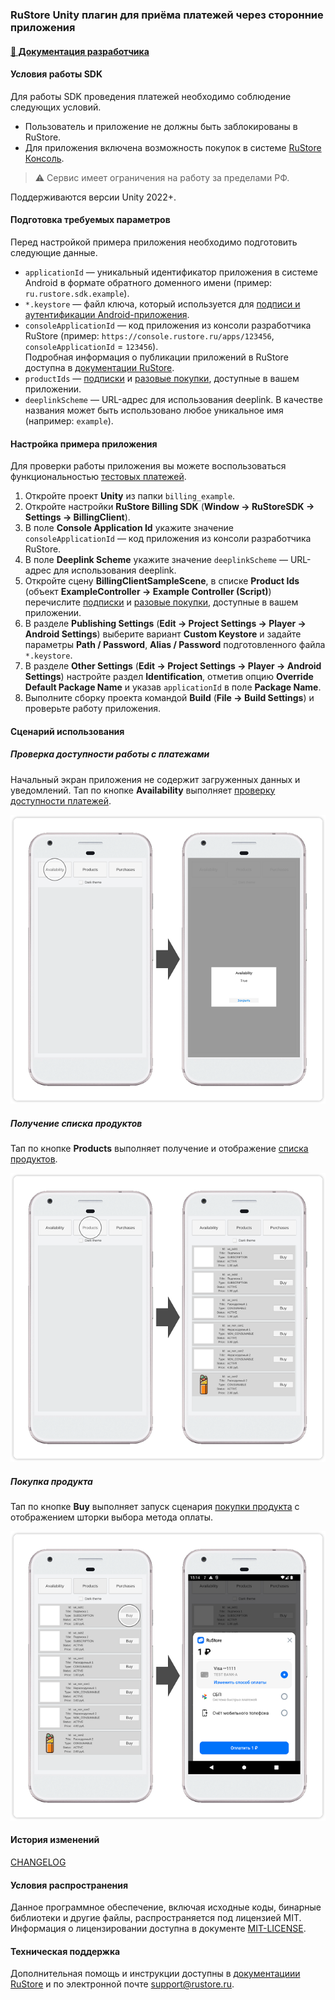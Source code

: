 ### RuStore Unity плагин для приёма платежей через сторонние приложения

#### [🔗 Документация разработчика][10]

#### Условия работы SDK

Для работы SDK проведения платежей необходимо соблюдение следующих условий.

- Пользователь и приложение не должны быть заблокированы в RuStore.
- Для приложения включена возможность покупок в системе [RuStore Консоль](https://console.rustore.ru/).

> ⚠️ Сервис имеет ограничения на работу за пределами РФ.

Поддерживаются версии Unity 2022+.

#### Подготовка требуемых параметров

Перед настройкой примера приложения необходимо подготовить следующие данные.

- `applicationId` — уникальный идентификатор приложения в системе Android в формате обратного доменного имени (пример: `ru.rustore.sdk.example`).
- `*.keystore` — файл ключа, который используется для [подписи и аутентификации Android-приложения](https://www.rustore.ru/help/developers/publishing-and-verifying-apps/app-publication/apk-signature/).
- `consoleApplicationId` — код приложения из консоли разработчика RuStore (пример: `https://console.rustore.ru/apps/123456`, `consoleApplicationId` = `123456`).<br />Подробная информация о публикации приложений в RuStore доступна в [документации RuStore](https://help.rustore.ru/rustore/for_developers/publishing_and_verifying_apps).
- `productIds` — [подписки](https://www.rustore.ru/help/developers/monetization/create-app-subscription/) и [разовые покупки](https://www.rustore.ru/help/developers/monetization/create-paid-product-in-application/), доступные в вашем приложении.
- `deeplinkScheme` — URL-адрес для использования deeplink. В качестве названия может быть использовано любое уникальное имя (например: `example`).

#### Настройка примера приложения

Для проверки работы приложения вы можете воспользоваться функциональностью [тестовых платежей](https://www.rustore.ru/help/developers/monetization/sandbox).

1. Откройте проект **Unity** из папки `billing_example`.
1. Откройте настройки **RuStore Billing SDK** (**Window → RuStoreSDK → Settings → BillingClient**).
1. В поле **Console Application Id** укажите значение `consoleApplicationId` — код приложения из консоли разработчика RuStore.
1. В поле **Deeplink Scheme** укажите значение `deeplinkScheme` — URL-адрес для использования deeplink.
1. Откройте сцену **BillingClientSampleScene**, в списке **Product Ids** (объект **ExampleController → Example Controller (Script)**) перечислите [подписки](https://www.rustore.ru/help/developers/monetization/create-app-subscription/) и [разовые покупки](https://www.rustore.ru/help/developers/monetization/create-paid-product-in-application/), доступные в вашем приложении.
1. В разделе **Publishing Settings** (**Edit → Project Settings → Player → Android Settings**) выберите вариант **Custom Keystore** и задайте параметры **Path / Password**, **Alias / Password** подготовленного файла `*.keystore`.
1. В разделе **Other Settings** (**Edit → Project Settings → Player → Android Settings**) настройте раздел **Identification**, отметив опцию **Override Default Package Name** и указав `applicationId` в поле **Package Name**.
1. Выполните сборку проекта командой **Build** (**File → Build Settings**) и проверьте работу приложения.

#### Сценарий использования

##### Проверка доступности работы с платежами

Начальный экран приложения не содержит загруженных данных и уведомлений. Тап по кнопке **Availability** выполняет [проверку доступности платежей][20].

![Проверка доступности платежей](images/02_check_purchases_availability.png)

##### Получение списка продуктов

Тап по кнопке **Products** выполняет получение и отображение [списка продуктов][30].

![Получение списка продуктов](images/03_update_products_list.png)

##### Покупка продукта

Тап по кнопке **Buy** выполняет запуск сценария [покупки продукта][40] с отображением шторки выбора метода оплаты.

![Покупка продукта](images/04_purchase.png)

#### История изменений

[CHANGELOG](../CHANGELOG.md)

#### Условия распространения

Данное программное обеспечение, включая исходные коды, бинарные библиотеки и другие файлы, распространяется под лицензией MIT. Информация о лицензировании доступна в документе [MIT-LICENSE](../MIT-LICENSE.txt).

#### Техническая поддержка

Дополнительная помощь и инструкции доступны в [документациии RuStore](https://www.rustore.ru/help/) и по электронной почте support@rustore.ru.

[10]: https://www.rustore.ru/help/sdk/payments/unity/8-0-0
[20]: https://www.rustore.ru/help/sdk/payments/unity/8-0-0#checkpurchasesavailability
[30]: https://www.rustore.ru/help/sdk/payments/unity/8-0-0#getproducts
[40]: https://www.rustore.ru/help/sdk/payments/unity/8-0-0#purchaseproduct
